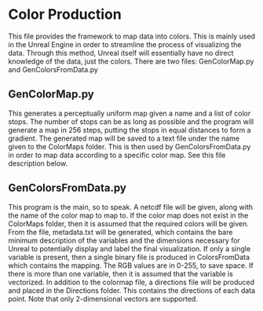 # Color Production
This file provides the framework to map data into colors. This is mainly used in the Unreal Engine in order to
streamline the process of visualizing the data. Through this method, Unreal itself will essentially have no
direct knowledge of the data, just the colors. There are two files: GenColorMap.py and GenColorsFromData.py

## GenColorMap.py
This generates a perceptually uniform map given a name and a list of color stops. The number of stops
can be as long as possible and the program will generate a map in 256 steps, putting the stops
in equal distances to form a gradient. The generated map will be saved to a text file under the name given
to the ColorMaps folder. This is then used by GenColorsFromData.py in order to map data according to a
specific color map. See this file description below.

## GenColorsFromData.py
This program is the main, so to speak. A netcdf file will be given, along with the name of the color map
to map to. If the color map does not exist in the ColorMaps folder, then it is assumed that the required colors
will be given.
From the file, metadata.txt will be generated, which contains the bare minimum description of the variables
and the dimensions necessary for Unreal to potentially display and label the final visualization.
If only a single variable is present, then a single binary file is produced in ColorsFromData which contains the
mapping. The RGB values are in 0-255, to save space.
If there is more than one variable, then it is assumed that the variable is vectorized. In addition to the colormap
file, a directions file will be produced and placed in the Directions folder. This contains the directions of
each data point. Note that only 2-dimensional vectors are supported.